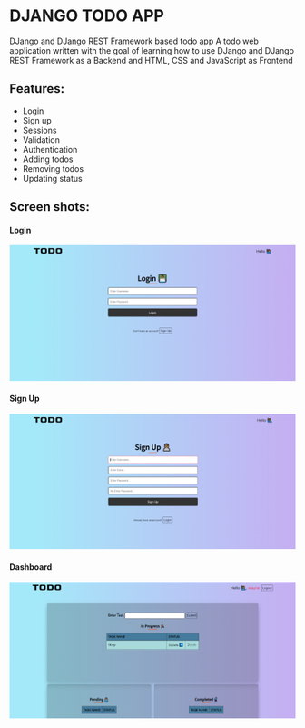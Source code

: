 # DJANGO TODO APP

DJango and DJango REST Framework based todo app
A todo web application written with the goal of learning how to use DJango and DJango REST Framework as a Backend and HTML, CSS and JavaScript as Frontend

## Features:
* Login
* Sign up
* Sessions
* Validation
* Authentication
* Adding todos
* Removing todos
* Updating status

## Screen shots:

#### Login

![Image](https://raw.githubusercontent.com/HariprasadPoojary/django-todo_app/master/static/image/login.png)

#### Sign Up
![image](https://raw.githubusercontent.com/HariprasadPoojary/django-todo_app/master/static/image/signup.png)

#### Dashboard
![image](https://raw.githubusercontent.com/HariprasadPoojary/django-todo_app/master/static/image/main.png)
